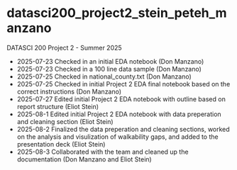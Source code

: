 # datasci200_project2_stein_peteh_manzano
DATASCI 200 Project 2 - Summer 2025

- 2025-07-23 Checked in an initial EDA notebook (Don Manzano)
- 2025-07-23 Checked in a 100 line data sample (Don Manzano)
- 2025-07-25 Checked in national_county.txt (Don Manzano)
- 2025-07-25 Checked in initial Project 2 EDA final notebook based on the correct instructions (Don Manzano) 
- 2025-07-27 Edited initial Project 2 EDA notebook with outline based on report structure (Eliot Stein)
- 2025-08-1 Edited initial Project 2 EDA notebook with data preperation and cleaning section  (Eliot Stein)
- 2025-08-2 Finalized the data preperation and cleaning sections, worked on the analysis and visulization of walkability gaps, and added to the presentation deck (Eliot Stein)
- 2025-08-3 Collaborated with the team and cleaned up the documentation (Don Manzano and Eliot Stein)
